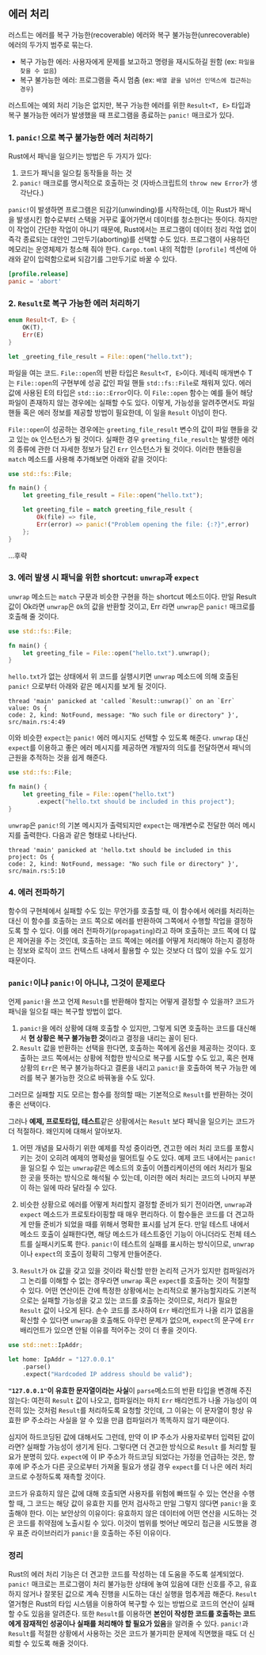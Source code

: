 ## 에러 처리

러스트는 에러를 복구 가능한(recoverable) 에러와 복구 불가능한(unrecoverable) 에러의 두가지 범주로 묶는다.

- 복구 가능한 에러: 사용자에게 문제를 보고하고 명령을 재시도하길 원함 (ex: `파일을 찾을 수 없음`)
- 복구 불가능한 에러: 프로그램을 즉시 멈춤 (ex: `배열 끝을 넘어선 인덱스에 접근하는 경우`)

러스트에는 예외 처리 기능은 없지만, 복구 가능한 에러를 위한 `Result<T, E>` 타입과 복구 불가능한 에러가 발생했을 때 프로그램을 종료하는 `panic!` 매크로가 있다.

### 1. `panic!`으로 복구 불가능한 에러 처리하기

Rust에서 패닉을 일으키는 방법은 두 가지가 있다:

1. 코드가 패닉을 일으킬 동작들을 하는 것
2. `panic!` 매크로를 명시적으로 호출하는 것 (자바스크립트의 `throw new Error`가 생각난다.)

`panic!`이 발생하면 프로그램은 되감기(unwinding)를 시작하는데, 이는 Rust가 패닉을 발생시킨 함수로부터 스택을 거꾸로 훑어가면서 데이터를 청소한다는 뜻이다. 하지만 이 작업이 간단한 작업이 아니기 때문에, Rust에서는 프로그램이 데이터 정리 작업 없이 즉각 종료되는 대안인 그만두기(aborting)를 선택할 수도 있다. 프로그램이 사용하던 메모리는 운영체제가 청소해 줘야 한다. `Cargo.toml` 내의 적합한 `[profile]` 섹션에 아래와 같이 입력함으로써 되감기를 그만두기로 바꿀 수 있다.

```toml
[profile.release]
panic = 'abort'
```

### 2. `Result`로 복구 가능한 에러 처리하기

```rs
enum Result<T, E> {
    OK(T),
    Err(E)
}
```

```rs
let _greeting_file_result = File::open("hello.txt");
```

파일을 여는 코드. `File::open`의 반환 타입은 `Result<T, E>`이다. 제네릭 매개변수 T는 `File::open`의 구현부에 성공 값인 파일 핸들 `std::fs::File`로 채워져 있다. 에러 값에 사용된 E의 타입은 `std::io::Error`이다. 이 `File::open` 함수는 예를 들어 해당 파일이 존재하지 않는 경우에는 실패할 수도 있다. 이렇게, 가능성을 알려주면서도 파일 핸들 혹은 에러 정보를 제공할 방법이 필요한데, 이 일을 `Result` 이넘이 한다.

`File::open`이 성공하는 경우에는 `greeting_file_result` 변수의 값이 파일 핸들을 갖고 있는 `Ok` 인스턴스가 될 것이다. 실패한 경우 `greeting_file_result`는 발생한 에러의 종류에 관한 더 자세한 정보가 담긴 `Err` 인스턴스가 될 것이다. 이러한 핸들링을 `match` 메소드를 사용해 추가해보면 아래와 같을 것이다:

```rs
use std::fs::File;

fn main() {
    let greeting_file_result = File::open("hello.txt");

    let greeting_file = match greeting_file_result {
        Ok(file) => file,
        Err(error) => panic!("Problem opening the file: {:?}",error)
    };
}
```

...후략

### 3. 에러 발생 시 패닉을 위한 shortcut: `unwrap`과 `expect`

`unwrap` 메소드는 `match` 구문과 비슷한 구현을 하는 shortcut 메소드이다. 만일 Result 값이 Ok라면 `unwrap`은 `Ok`의 값을 반환할 것이고, Err 라면 `unwrap`은 `panic!` 매크로를 호출해 줄 것이다.

```rs
use std::fs::File;

fn main() {
    let greeting_file = File::open("hello.txt").unwrap();
}
```

`hello.txt`가 없는 상태에서 위 코드를 실행시키면 `unwrap` 메소드에 의해 호출된 `panic!` 으로부터 아래와 같은 메시지를 보게 될 것이다.

```text
thread 'main' panicked at 'called `Result::unwrap()` on an `Err` value: Os {
code: 2, kind: NotFound, message: "No such file or directory" }',
src/main.rs:4:49
```

이와 비슷한 `expect`는 `panic!` 에러 메시지도 선택할 수 있도록 해준다. `unwrap` 대신 `expect`를 이용하고 좋은 에러 메시지를 제공하면 개발자의 의도를 전달하면서 패닉의 근원을 추적하는 것을 쉽게 해준다.

```rs
use std::fs::File;

fn main() {
    let greeting_file = File::open("hello.txt")
        .expect("hello.txt should be included in this project");
}
```

`unwrap`은 `panic!`의 기본 메시지가 출력되지만 `expect`는 매개변수로 전달한 여러 메시지를 출력한다. 다음과 같은 형태로 나타난다.

```text
thread 'main' panicked at 'hello.txt should be included in this project: Os {
code: 2, kind: NotFound, message: "No such file or directory" }',
src/main.rs:5:10
```

### 4. 에러 전파하기

함수의 구현체에서 실패할 수도 있는 무언가를 호출할 때, 이 함수에서 에러를 처리하는 대신 이 함수를 호출하는 코드 쪽으로 에러를 반환하여 그쪽에서 수행할 작업을 결정하도록 할 수 있다. 이를 에러 전파하기(`propagating`)라고 하며 호출하는 코드 쪽에 더 많은 제어권을 주는 것인데, 호출하는 코드 쪽에는 에러를 어떻게 처리해야 하는지 결정하는 정보와 로직이 코드 컨텍스트 내에서 활용할 수 있는 것보다 더 많이 있을 수도 있기 때문이다.

### `panic!`이냐 `panic!`이 아니냐, 그것이 문제로다

언제 `panic!`을 쓰고 언제 `Result`를 반환해야 할지는 어떻게 결정할 수 있을까? 코드가 패닉을 일으킬 때는 복구할 방법이 없다.

1. `panic!`을 에러 상황에 대해 호출할 수 있지만, 그렇게 되면 호출하는 코드를 대신해서 **현 상황은 복구 불가능한 것**이라고 결정을 내리는 꼴이 된다.
2. `Result` 값을 반환하는 선택을 한다면, 호출하는 쪽에게 옵션을 제공하는 것이다. 호출하는 코드 쪽에서는 상황에 적합한 방식으로 복구를 시도할 수도 있고, 혹은 현재 상황의 `Err`은 복구 불가능하다고 결론을 내리고 `panic!`을 호출하여 복구 가능한 에러를 복구 불가능한 것으로 바꿔놓을 수도 있다.

그러므로 실패할 지도 모르는 함수를 정의할 때는 기본적으로 `Result`를 반환하는 것이 좋은 선택이다.

그러나 **예제, 프로토타입, 테스트**같은 상황에서는 `Result` 보다 패닉을 일으키는 코드가 더 적절하다. 왜인지에 대해서 알아보자.

1. 어떤 개념을 묘사하기 위한 예제를 작성 중이라면, 견고한 에러 처리 코드를 포함시키는 것이 오히려 예제의 명확성을 떨어트릴 수도 있다. 예제 코드 내에서는 `panic!`을 일으킬 수 있는 `unwrap`같은 메소드의 호출이 어플리케이션의 에러 처리가 필요한 곳을 뜻하는 방식으로 해석될 수 있는데, 이러한 에러 처리는 코드의 나머지 부분이 하는 일에 따라 달라질 수 있다.

2. 비슷한 상황으로 에러를 어떻게 처리할지 결정할 준비가 되기 전이라면, `unwrap`과 `expect` 메소드가 프로토타이핑할 때 매우 편리하다. 이 함수들은 코드를 더 견고하게 만들 준비가 되었을 때를 위해서 명확한 표시를 남겨 둔다. 만일 테스트 내에서 메소드 호출이 실패한다면, 해당 메소드가 테스트중인 기능이 아니더라도 전체 테스트를 실패시키도록 한다. `panic!`이 테스트의 실패를 표시하는 방식이므로, `unwrap`이나 `expect`의 호출이 정확히 그렇게 만들어준다.

3. `Result`가 `Ok` 값을 갖고 있을 것이라 확신할 만한 논리적 근거가 있지만 컴파일러가 그 논리를 이해할 수 없는 경우라면 `unwrap` 혹은 `expect`를 호출하는 것이 적절할 수 있다. 어떤 연산이든 간에 특정한 상황에서는 논리적으로 불가능할지라도 기본적으로는 실패할 가능성을 갖고 있는 코드를 호출하는 것이므로, 처리가 필요한 `Result` 값이 나오게 된다. 손수 코드를 조사하여 `Err` 배리언트가 나올 리가 없음을 확신할 수 있다면 `unwrap`을 호출해도 아무런 문제가 없으며, `expect`의 문구에 `Err` 배리언트가 있으면 안될 이유를 적어주는 것이 더 좋을 것이다.

```rs
use std::net::IpAddr;

let home: IpAddr = "127.0.0.1"
    .parse()
    .expect("Hardcoded IP address should be valid");
```

**`"127.0.0.1"`이 유효한 문자열이라는 사실**이 `parse`메소드의 반환 타입을 변경해 주진 않는다: 여전히 `Result` 값이 나오고, 컴파일러는 마치 `Err` 배리언트가 나올 가능성이 여전히 있는 것처럼 `Result`를 처리하도록 요청할 것인데, 그 이유는 이 문자열이 항상 유효한 IP 주소라는 사실을 알 수 있을 만큼 컴파일러가 똑똑하지 않기 때문이다.

심지어 하드코딩된 값에 대해서도 그런데, 만약 이 IP 주소가 사용자로부터 입력된 값이라면? 실패할 가능성이 생기게 된다. 그렇다면 더 견고한 방식으로 `Result` 를 처리할 필요가 분명히 있다. `expect`에 이 IP 주소가 하드코딩 되었다는 가정을 언급하는 것은, 향후에 IP 주소가 다른 곳으로부터 가져올 필요가 생길 경우 `expect`를 더 나은 에러 처리 코드로 수정하도록 재촉할 것이다.

코드가 유효하지 않은 값에 대해 호출되면 사용자를 위험에 빠뜨릴 수 있는 연산을 수행할 때, 그 코드는 해당 값이 유효한 지를 먼저 검사하고 만일 그렇지 않다면 `panic!`을 호출해야 한다. 이는 보안상의 이유이다: 유효하지 않은 데이터에 어떤 연산을 시도하는 것은 코드를 취약점에 노출시킬 수 있다. 이것이 범위를 벗어난 메모리 접근을 시도했을 경우 표준 라이브러리가 `panic!`을 호출하는 주된 이유이다.

### 정리

Rust의 에러 처리 기능은 더 견고한 코드를 작성하는 데 도움을 주도록 설계되었다. `panic!` 매크로는 프로그램이 처리 불가능한 상태에 놓여 있음에 대한 신호를 주고, 유효하지 않거나 잘못된 값으로 계속 진행을 시도하는 대신 실행을 멈추게끔 해준다. `Result` 열거형은 Rust의 타입 시스템을 이용하여 복구할 수 있는 방법으로 코드의 연산이 실패할 수도 있음을 알려준다. 또한 `Result`를 이용하면 **본인이 작성한 코드를 호출하는 코드에게 잠재적인 성공이나 실패를 처리해야 할 필요가 있음**을 알려줄 수 있다. `panic!`과 `Result`를 적절한 상황에서 사용하는 것은 코드가 불가피한 문제에 직면했을 때도 더 신뢰할 수 있도록 해줄 것이다.
